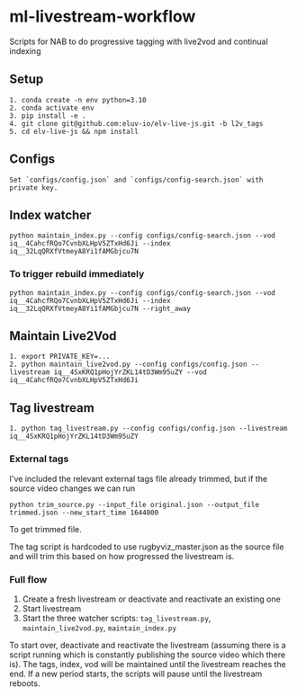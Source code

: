 # ml-livestream-workflow

Scripts for NAB to do progressive tagging with live2vod and continual indexing

## Setup
```
1. conda create -n env python=3.10
2. conda activate env
3. pip install -e .
4. git clone git@github.com:eluv-io/elv-live-js.git -b l2v_tags
5. cd elv-live-js && npm install
```

## Configs
```
Set `configs/config.json` and `configs/config-search.json` with private key.
```

## Index watcher
```
python maintain_index.py --config configs/config-search.json --vod iq__4CahcfRQo7CvnbXLHpV5ZTxHd6Ji --index iq__32LqQRXfVtmeyA8Yi1fAMGbjcu7N
```

### To trigger rebuild immediately 
```
python maintain_index.py --config configs/config-search.json --vod iq__4CahcfRQo7CvnbXLHpV5ZTxHd6Ji --index iq__32LqQRXfVtmeyA8Yi1fAMGbjcu7N --right_away
```

## Maintain Live2Vod
```
1. export PRIVATE_KEY=...
2. python maintain_live2vod.py --config configs/config.json --livestream iq__4SxKRQ1pHojYrZKL14tD3Wm95uZY --vod iq__4CahcfRQo7CvnbXLHpV5ZTxHd6Ji
```

## Tag livestream
```
1. python tag_livestream.py --config configs/config.json --livestream iq__4SxKRQ1pHojYrZKL14tD3Wm95uZY
```

### External tags
I've included the relevant external tags file already trimmed, but if the source video changes we can run

```
python trim_source.py --input_file original.json --output_file trimmed.json --new_start_time 1644000
```

To get trimmed file. 

The tag script is hardcoded to use rugbyviz_master.json as the source file and will trim this based on how progressed the livestream is. 

### Full flow
1. Create a fresh livestream or deactivate and reactivate an existing one
2. Start livestream
3. Start the three watcher scripts: `tag_livestream.py`, `maintain_live2vod.py`, `maintain_index.py`

To start over, deactivate and reactivate the livestream (assuming there is a script running which is constantly publishing the source video which there is). The tags, index, vod will be maintained until the livestream reaches the end. 
If a new period starts, the scripts will pause until the livestream reboots. 